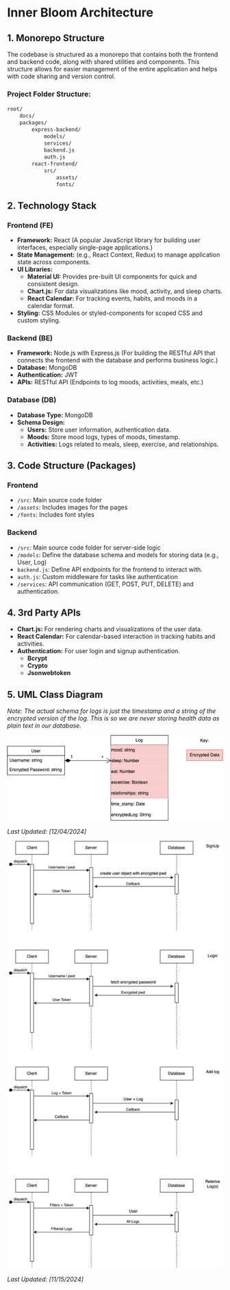 # Inner Bloom Architecture

## 1. Monorepo Structure
The codebase is structured as a monorepo that contains both the frontend and backend code, along with shared utilities and components. This structure allows for easier management of the entire application and helps with code sharing and version control.

### Project Folder Structure:

    root/
        docs/
        packages/
            express-backend/
                models/
                services/
                backend.js
                auth.js
            react-frontend/
                src/
                    assets/
                    fonts/


## 2. Technology Stack

### Frontend (FE)
- **Framework:** React (A popular JavaScript library for building user interfaces, especially single-page applications.)
- **State Management:** (e.g., React Context, Redux) to manage application state across components.
- **UI Libraries:**
  - **Material UI:** Provides pre-built UI components for quick and consistent design.
  - **Chart.js:** For data visualizations like mood, activity, and sleep charts.
  - **React Calendar:** For tracking events, habits, and moods in a calendar format.
- **Styling:** CSS Modules or styled-components for scoped CSS and custom styling.

### Backend (BE)
- **Framework:** Node.js with Express.js (For building the RESTful API that connects the frontend with the database and performs business logic.)
- **Database:** MongoDB
- **Authentication:** JWT
- **APIs:** RESTful API (Endpoints to log moods, activities, meals, etc.)

### Database (DB)
- **Database Type:** MongoDB
- **Schema Design:**
  - **Users:** Store user information, authentication data.
  - **Moods:** Store mood logs, types of moods, timestamp.
  - **Activities:** Logs related to meals, sleep, exercise, and relationships.

## 3. Code Structure (Packages)

### Frontend
- `/src`: Main source code folder
- `/assets`: Includes images for the pages
- `/fonts`: Includes font styles

### Backend
- `/src`: Main source code folder for server-side logic
- `/models`: Define the database schema and models for storing data (e.g., User, Log)
- `backend.js`: Define API endpoints for the frontend to interact with.
- `auth.js`: Custom middleware for tasks like authentication
- `/services`: API communication (GET, POST, PUT, DELETE) and authentication.

## 4. 3rd Party APIs
- **Chart.js:** For rendering charts and visualizations of the user data.
- **React Calendar:** For calendar-based interaction in tracking habits and activities.
- **Authentication:** For user login and signup authentication.
  - **Bcrypt**
  - **Crypto**
  - **Jsonwebtoken**

## 5. UML Class Diagram
*Note: The actual schema for logs is just the timestamp and a string of the encrypted version of the log. This is so we are never storing health data as plain text in our database.*

![UML Class Diagram (Data Model)](InnerBloom.drawio.png)

_Last Updated: [12/04/2024]_

![UML Class Diagram (User Authentication)](UserAuth.drawio.png)

_Last Updated: [11/15/2024]_